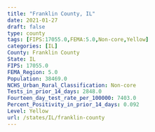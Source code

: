```yaml
---
title: "Franklin County, IL"
date: 2021-01-27
draft: false
type: county
tags: [FIPS:17055.0,FEMA:5.0,Non-core,Yellow]
categories: [IL]
County: Franklin County
State: IL
FIPS: 17055.0
FEMA_Region: 5.0
Population: 38469.0
NCHS_Urban_Rural_Classification: Non-core
Tests_in_prior_14_days: 2848.0
Fourteen_day_test_rate_per_100000: 7403.0
Percent_Positivity_in_prior_14_days: 0.092
Level: Yellow
url: /states/IL/franklin-county
---
```



